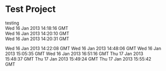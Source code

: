 Test Project
====

testing  
Wed 16 Jan 2013 14:18:16 GMT  
Wed 16 Jan 2013 14:20:10 GMT  
Wed 16 Jan 2013 14:20:31 GMT  

Wed 16 Jan 2013 14:22:08 GMT
Wed 16 Jan 2013 14:48:06 GMT
Wed 16 Jan 2013 15:05:35 GMT
Wed 16 Jan 2013 16:51:16 GMT
Thu 17 Jan 2013 15:48:37 GMT
Thu 17 Jan 2013 15:49:24 GMT
Thu 17 Jan 2013 15:55:42 GMT
